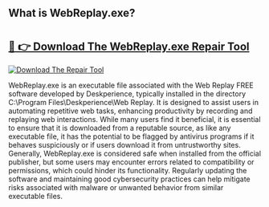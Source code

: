 ## What is WebReplay.exe? 

# <h2><a href="https://exedetect.com/download.php?WebReplay.exe">🔗 👉 Download The WebReplay.exe Repair Tool</a></h2>

[![Download The Repair Tool](https://exedetect.com/download-button.jpg)](https://exedetect.com/download.php?WebReplay.exe)

WebReplay.exe is an executable file associated with the Web Replay FREE software developed by Deskperience, typically installed in the directory C:\Program Files\Deskperience\Web Replay\. It is designed to assist users in automating repetitive web tasks, enhancing productivity by recording and replaying web interactions. While many users find it beneficial, it is essential to ensure that it is downloaded from a reputable source, as like any executable file, it has the potential to be flagged by antivirus programs if it behaves suspiciously or if users download it from untrustworthy sites. Generally, WebReplay.exe is considered safe when installed from the official publisher, but some users may encounter errors related to compatibility or permissions, which could hinder its functionality. Regularly updating the software and maintaining good cybersecurity practices can help mitigate risks associated with malware or unwanted behavior from similar executable files.